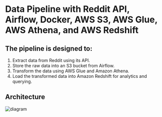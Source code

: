 # Data Pipeline with Reddit API, Airflow, Docker, AWS S3, AWS Glue, AWS Athena, and AWS Redshift

## The pipeline is designed to:

1. Extract data from Reddit using its API.
2. Store the raw data into an S3 bucket from Airflow.
3. Transform the data using AWS Glue and Amazon Athena.
4. Load the transformed data into Amazon Redshift for analytics and querying.

## Architecture
![diagram](https://github.com/user-attachments/assets/8766ebc8-ea72-4bed-af12-6a6cdf572d28)
